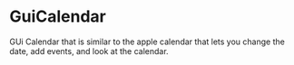 # GuiCalendar

GUi Calendar that is similar to the apple calendar that lets you change the date, add events, and look at the calendar.
